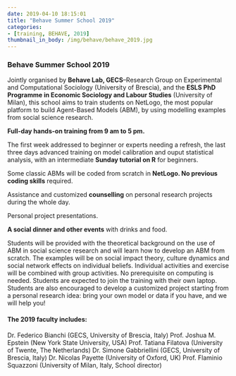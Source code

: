 ```yaml
---
date: 2019-04-10 18:15:01
title: "Behave Summer School 2019"
categories:
- [training, BEHAVE, 2019]
thumbnail_in_body: /img/behave/behave_2019.jpg
---
```


<h3 class="_excerpt_ignore">Behave Summer School 2019</h3>

Jointly organised by **Behave Lab, GECS**–Research Group on Experimental and Computational Sociology (University of Brescia), and the **ESLS PhD Programme in Economic Sociology and Labour Studies** (University of Milan), this school aims to train students on NetLogo, the most popular platform to build Agent-Based Models (ABM), by using modelling examples from social science research.

**Full-day hands-on training from 9 am to 5 pm.**

The first week addressed to beginner or experts needing a refresh, the last three days advanced training on model calibration and ouput statistical analysis, with an intermediate **Sunday tutorial on R** for beginners.

Some classic ABMs will be coded from scratch in **NetLogo. No previous coding skills** required.

Assistance and customized **counselling** on personal research projects during the whole day.

Personal project presentations.

**A social dinner and other events** with drinks and food.

Students will be provided with the theoretical background on the use of ABM in social science research and will learn how to develop an ABM from scratch. The examples will be on social impact theory, culture dynamics and social network effects on individual beliefs. Individual activities and exercise will be combined with group activities. No prerequisite on computing is needed. Students are expected to join the training with their own laptop. Students are also encouraged to develop a customized project starting from a personal research idea: bring your own model or data if you have, and we will help you!

#### The 2019 faculty includes:
Dr. Federico Bianchi (GECS, University of Brescia, Italy)
Prof. Joshua M. Epstein (New York State University, USA)
Prof. Tatiana Filatova (University of Twente, The Netherlands)
Dr. Simone Gabbriellini (GECS, University of Brescia, Italy)
Dr. Nicolas Payette (University of Oxford, UK)
Prof. Flaminio Squazzoni (University of Milan, Italy, School director)
